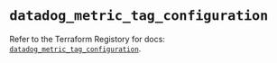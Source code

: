 # `datadog_metric_tag_configuration`

Refer to the Terraform Registory for docs: [`datadog_metric_tag_configuration`](https://www.terraform.io/docs/providers/datadog/r/metric_tag_configuration).
